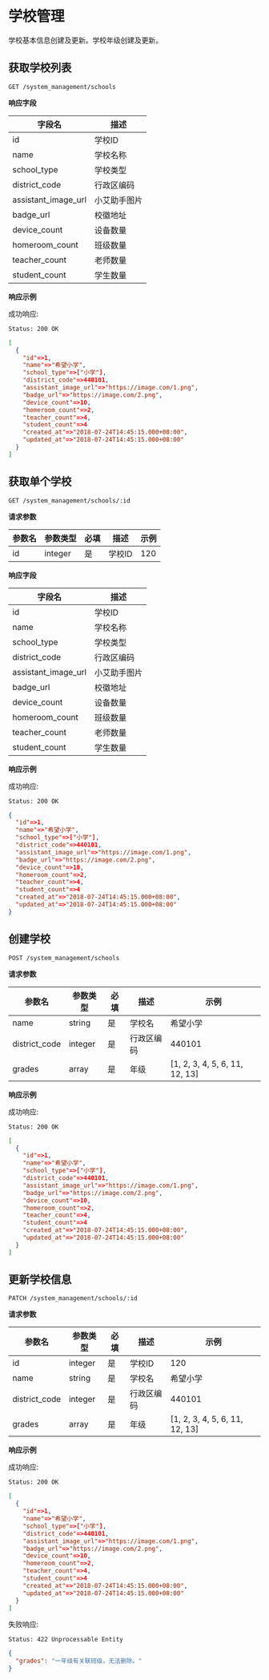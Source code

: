 # 学校管理

学校基本信息创建及更新。学校年级创建及更新。

## 获取学校列表

```
GET /system_management/schools
```

**响应字段**

| 字段名 | 描述 |
| -- | -- |
| id | 学校ID |
| name | 学校名称 |
| school_type | 学校类型 |
| district_code | 行政区编码
| assistant_image_url | 小艾助手图片 |
| badge_url | 校徽地址 |
| device_count | 设备数量 |
| homeroom_count | 班级数量 |
| teacher_count | 老师数量 |
| student_count | 学生数量 |

**响应示例**

成功响应:

```
Status: 200 OK
```

```json
[
  {
    "id"=>1,
    "name"=>"希望小学",
    "school_type"=>["小学"],
    "district_code"=>440101,
    "assistant_image_url"=>"https://image.com/1.png",
    "badge_url"=>"https://image.com/2.png",
    "device_count"=>10,
    "homeroom_count"=>2,
    "teacher_count"=>4,
    "student_count"=>4
    "created_at"=>"2018-07-24T14:45:15.000+08:00",
    "updated_at"=>"2018-07-24T14:45:15.000+08:00"
  }
]
```

## 获取单个学校

```
GET /system_management/schools/:id
```

**请求参数**

| 参数名 | 参数类型 | 必填 | 描述 | 示例 |
| --- | --- | --- | --- | --- |
| id | integer | 是 | 学校ID | 120 |

**响应字段**

| 字段名 | 描述 |
| -- | -- |
| id | 学校ID |
| name | 学校名称 |
| school_type | 学校类型 |
| district_code | 行政区编码
| assistant_image_url | 小艾助手图片 |
| badge_url | 校徽地址 |
| device_count | 设备数量 |
| homeroom_count | 班级数量 |
| teacher_count | 老师数量 |
| student_count | 学生数量 |

**响应示例**

成功响应:

```
Status: 200 OK
```

```json
{
  "id"=>1,
  "name"=>"希望小学",
  "school_type"=>["小学"],
  "district_code"=>440101,
  "assistant_image_url"=>"https://image.com/1.png",
  "badge_url"=>"https://image.com/2.png",
  "device_count"=>10,
  "homeroom_count"=>2,
  "teacher_count"=>4,
  "student_count"=>4
  "created_at"=>"2018-07-24T14:45:15.000+08:00",
  "updated_at"=>"2018-07-24T14:45:15.000+08:00"
}
```

## 创建学校

```
POST /system_management/schools
```

**请求参数**

| 参数名 | 参数类型 | 必填 | 描述 | 示例 |
| --- | --- | --- | --- | --- |
| name | string | 是 | 学校名 | 希望小学 |
| district_code | integer | 是 | 行政区编码 | 440101 |
| grades | array | 是 | 年级 | [1, 2, 3, 4, 5, 6, 11, 12, 13] |

**响应示例**

成功响应:

```
Status: 200 OK
```

```json
[
  {
    "id"=>1,
    "name"=>"希望小学",
    "school_type"=>["小学"],
    "district_code"=>440101,
    "assistant_image_url"=>"https://image.com/1.png",
    "badge_url"=>"https://image.com/2.png",
    "device_count"=>10,
    "homeroom_count"=>2,
    "teacher_count"=>4,
    "student_count"=>4
    "created_at"=>"2018-07-24T14:45:15.000+08:00",
    "updated_at"=>"2018-07-24T14:45:15.000+08:00"
  }
]
```

## 更新学校信息

```
PATCH /system_management/schools/:id
```

**请求参数**

| 参数名 | 参数类型 | 必填 | 描述 | 示例 |
| --- | --- | --- | --- | --- |
| id | integer | 是 | 学校ID | 120 |
| name    | string | 是 | 学校名 | 希望小学 |
| district_code | integer | 是 | 行政区编码 | 440101 |
| grades | array | 是 | 年级 | [1, 2, 3, 4, 5, 6, 11, 12, 13] |

**响应示例**

成功响应:

```
Status: 200 OK
```

```json
[
  {
    "id"=>1,
    "name"=>"希望小学",
    "school_type"=>["小学"],
    "district_code"=>440101,
    "assistant_image_url"=>"https://image.com/1.png",
    "badge_url"=>"https://image.com/2.png",
    "device_count"=>10,
    "homeroom_count"=>2,
    "teacher_count"=>4,
    "student_count"=>4
    "created_at"=>"2018-07-24T14:45:15.000+08:00",
    "updated_at"=>"2018-07-24T14:45:15.000+08:00"
  }
]
```

失败响应:

```
Status: 422 Unprocessable Entity
```
```json
{
  "grades": "一年级有关联班级，无法删除。"
}
```
